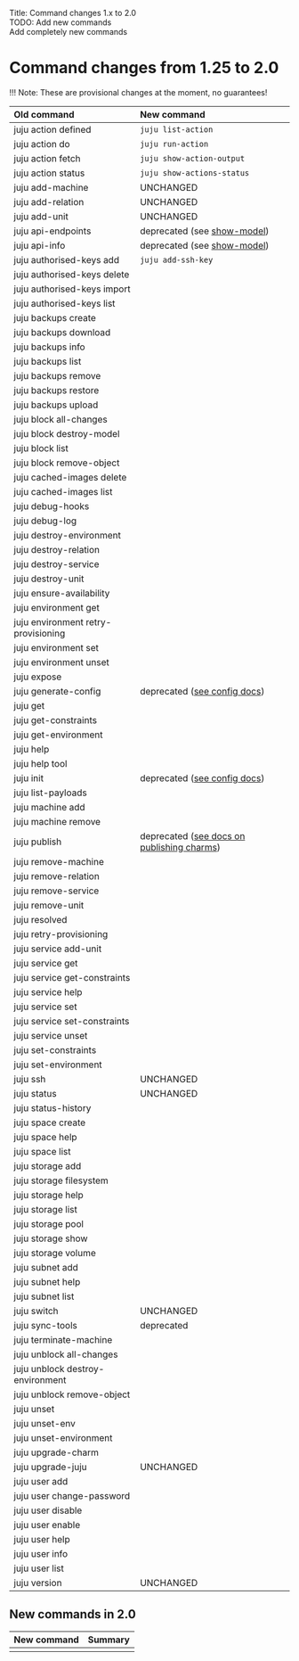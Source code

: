 Title: Command changes 1.x to 2.0  
TODO: Add new commands   
      Add completely new commands  

# Command changes from 1.25 to 2.0

!!! Note: These are provisional changes at the moment, no guarantees!


<style> table td{text-align:left;}</style>

| Old command                          | New command                        |
|:-------------------------------------|:-----------------------------------|
| juju action defined                  | `juju list-action`                 |
| juju action do                       | `juju run-action`                  |
| juju action fetch                    | `juju show-action-output`          |
| juju action status                   | `juju show-actions-status`         |
| juju add-machine                     | UNCHANGED                          |
| juju add-relation                    | UNCHANGED                          |
| juju add-unit                        | UNCHANGED                          |
| juju api-endpoints		       | deprecated (see [show-model][show-model])|
| juju api-info                        | deprecated (see [show-model][show-model])|
| juju authorised-keys add             | `juju add-ssh-key`                 |
| juju authorised-keys delete          |                                    |
| juju authorised-keys import          |                                    |
| juju authorised-keys list            |                                    |
| juju backups create                  |                                    |
| juju backups download                |                                    |
| juju backups info                    |                                    |
| juju backups list                    |                                    |
| juju backups remove                  |                                    |
| juju backups restore                 |                                    |
| juju backups upload                  |                                    |
| juju block all-changes               |                                    |
| juju block destroy-model             |                                    |
| juju block list                      |                                    |
| juju block remove-object             |                                    |
| juju cached-images delete            |                                    |
| juju cached-images list              |                                    |
| juju debug-hooks                     |                                    |
| juju debug-log                       |                                    |
| juju destroy-environment             |                                    |
| juju destroy-relation                |                                    |
| juju destroy-service                 |                                    |
| juju destroy-unit                    |                                    |
| juju ensure-availability             |                                    |
| juju environment get                 |                                    |
| juju environment retry-provisioning  |                                    |
| juju environment set                 |                                    |
| juju environment unset               |                                    |
| juju expose                          |                                    |
| juju generate-config                 | deprecated ([see config docs][init])|
| juju get                             |                                    |
| juju get-constraints                 |                                    |
| juju get-environment                 |                                    |
| juju help                            |                                    |
| juju help tool                       |                                    |
| juju init                            | deprecated ([see config docs][init])|
| juju list-payloads                   |                                    |
| juju machine add                     |                                    |
| juju machine remove                  |                                    |
| juju publish                         | deprecated ([see docs on publishing charms][charm-publishing])|
| juju remove-machine                  |                                    |
| juju remove-relation                 |                                    |
| juju remove-service                  |                                    |
| juju remove-unit                     |                                    |
| juju resolved                        |                                    |
| juju retry-provisioning              |                                    |
| juju service add-unit                |                                    |
| juju service get                     |                                    |
| juju service get-constraints         |                                    |
| juju service help                    |                                    |
| juju service set                     |                                    |
| juju service set-constraints         |                                    |
| juju service unset                   |                                    |
| juju set-constraints                 |                                    |
| juju set-environment                 |                                    |
| juju ssh                             | UNCHANGED                          |
| juju status                          | UNCHANGED                          |
| juju status-history                  |                                    |
| juju space create                    |                                    |
| juju space help                      |                                    |
| juju space list                      |                                    |
| juju storage add                     |                                    |
| juju storage filesystem              |                                    |
| juju storage help                    |                                    |
| juju storage list                    |                                    |
| juju storage pool                    |                                    |
| juju storage show                    |                                    |
| juju storage volume                  |                                    |
| juju subnet add                      |                                    |
| juju subnet help                     |                                    |
| juju subnet list                     |                                    |
| juju switch                          | UNCHANGED                          |
| juju sync-tools                      | deprecated                         |
| juju terminate-machine               |                                    |
| juju unblock all-changes             |                                    |
| juju unblock destroy-environment     |                                    |
| juju unblock remove-object           |                                    |
| juju unset                           |                                    |
| juju unset-env                       |                                    |
| juju unset-environment               |                                    |
| juju upgrade-charm                   |                                    |
| juju upgrade-juju                    | UNCHANGED                          |
| juju user add                        |                                    |
| juju user change-password            |                                    |
| juju user disable                    |                                    |
| juju user enable                     |                                    |
| juju user help                       |                                    |
| juju user info                       |                                    |
| juju user list                       |                                    |
| juju version                         | UNCHANGED                          |


## New commands in 2.0

| New command                | Summary                                      |
|:---------------------------|:---------------------------------------------|
|                            |                                              |






[init]: ./juju-config.md "Configuring Juju"
[show-model]: ./commands.md#show-model "juju show-model"
[charm-publishing]: ./developers-charm-store "publishing a charm"

